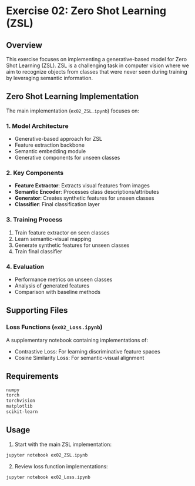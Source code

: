 # Exercise 02: Zero Shot Learning (ZSL)

## Overview
This exercise focuses on implementing a generative-based model for Zero Shot Learning (ZSL). ZSL is a challenging task in computer vision where we aim to recognize objects from classes that were never seen during training by leveraging semantic information.


## Zero Shot Learning Implementation
The main implementation (`ex02_ZSL.ipynb`) focuses on:

### 1. Model Architecture
- Generative-based approach for ZSL
- Feature extraction backbone
- Semantic embedding module
- Generative components for unseen classes

### 2. Key Components
- **Feature Extractor**: Extracts visual features from images
- **Semantic Encoder**: Processes class descriptions/attributes
- **Generator**: Creates synthetic features for unseen classes
- **Classifier**: Final classification layer

### 3. Training Process
1. Train feature extractor on seen classes
2. Learn semantic-visual mapping
3. Generate synthetic features for unseen classes
4. Train final classifier

### 4. Evaluation
- Performance metrics on unseen classes
- Analysis of generated features
- Comparison with baseline methods

## Supporting Files

### Loss Functions (`ex02_Loss.ipynb`)
A supplementary notebook containing implementations of:
- Contrastive Loss: For learning discriminative feature spaces
- Cosine Similarity Loss: For semantic-visual alignment

## Requirements
```python
numpy
torch
torchvision
matplotlib
scikit-learn
```

## Usage
1. Start with the main ZSL implementation:
```bash
jupyter notebook ex02_ZSL.ipynb
```

2. Review loss function implementations:
```bash
jupyter notebook ex02_Loss.ipynb
```